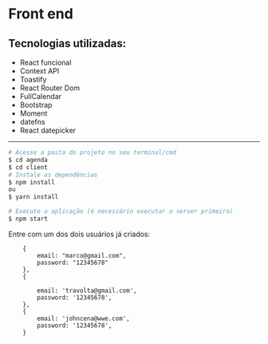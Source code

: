 # Front end

<h2>Tecnologias utilizadas:</h2>
<ul>
    <li>React funcional</li>
    <li>Context API</li>
    <li>Toastify</li>
    <li>React Router Dom</li>
    <li>FullCalendar</li>
    <li>Bootstrap</li>
    <li>Moment</li>
    <li>datefns</li>
    <li>React datepicker</li>




</ul>
<hr>

```bash
# Acesse a pasta do projeto no seu terminal/cmd
$ cd agenda
$ cd client
# Instale as dependências
$ npm install
ou
$ yarn install

# Execute a aplicação (é necessário executar o server primeiro)
$ npm start

```

Entre com um dos dois usuários já criados:

````
    {
        email: "marco@gmail.com",
        password: "12345678"
    },
    {
        
        email: 'travolta@gmail.com',
        password: '12345678',
    },
    {
        email: 'johncena@wwe.com',
        password: '12345678',
    }
````